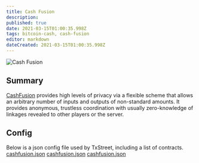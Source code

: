 ```yaml
---
title: Cash Fusion
description:
published: true
date: 2021-03-15T01:00:35.998Z
tags: bitcoin-cash, cash-fusion
editor: markdown
dateCreated: 2021-03-15T01:00:35.998Z
---
```


![Cash Fusion](https://txstreet.com/static/img/singles/house_logos/cashfusion.png)

## Summary

[CashFusion](https://github.com/cashshuffle/spec/blob/master/CASHFUSION.md) provides high levels of privacy via a flexible scheme that allows an arbitrary number of inputs and outputs of non-standard amounts. It provides anonymous, trustless coordination with usually zero-knowledge of linkages revealed to other players or the server.


## Config

Below is a json config file used by TxStreet, including a list of contracts. [cashfusion.json](/bitcoincash/houses/cashfusion.json) [cashfusion.json](/bitcoincash/houses/cashfusion.json) [cashfusion.json](/bitcoincash/houses/cashfusion.json)
